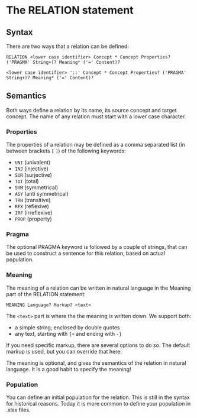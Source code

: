 # The RELATION statement

## Syntax
There are two ways that a relation can be defined:

```
RELATION <lower case identifier> Concept * Concept Properties? ('PRAGMA' String+)? Meaning* ('=' Content)?
```

```
<lower case identifier> '::' Concept * Concept Properties? ('PRAGMA' String+)? Meaning* ('=' Content)?
```
## Semantics
Both ways define a relation by its name, its source concept and target concept. The name of any relation must start with a lower case character. 

### Properties
The properties of a relation may be defined as a comma separated list (in between brackets `[` `]`) of the following keywords:
* `UNI` (univalent)
* `INJ` (injective)
* `SUR` (surjective)
* `TOT` (total)
* `SYM` (symmetrical)
* `ASY` (anti symmetrical)
* `TRN` (transitive)
* `RFX` (reflexive)
* `IRF` (irreflexive)
* `PROP` (property)

### Pragma
The optional PRAGMA keyword is followed by a couple of strings, that can be used to construct a sentence for this relation, based on actual population.

### Meaning

The meaning of a relation can be written in natural language in the Meaning part of the RELATION statement:

```
MEANING Language? Markup? <text>
```
The `<text>` part is where the the meaning is written down. We support both:
* a simple string, enclosed by double quotes
* any text, starting with `{+` and ending with `-}` 

If you need specific markup, there are several options to do so. The default markup is used, but you can override that here. 

The meaning is optional, and gives the semantics of the relation in natural language. It is a good habit to specify the meaning!

### Population
You can define an initial population for the relation. This is still in the syntax for historical reasons. Today it is more common to define your population in .xlsx files. 


